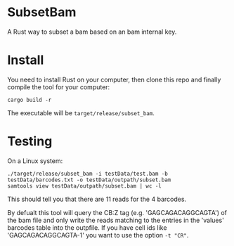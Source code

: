 # SubsetBam

A Rust way to subset a bam based on an bam internal key.


# Install

You need to install Rust on your computer, then clone this repo and
finally compile the tool for your computer:
```
cargo build -r
```

The executable will be ``target/release/subset_bam``.

# Testing

On a Linux system:

```
./target/release/subset_bam -i testData/test.bam -b testData/barcodes.txt -o testData/outpath/subset.bam
samtools view testData/outpath/subset.bam | wc -l
```

This should tell you that there are 11 reads for the 4 barcodes.

By defualt this tool will query the CB:Z tag (e.g. 'GAGCAGACAGGCAGTA') of the bam file and only write the reads matching to the entries in the 'values' barcodes table into the outpfile. If you have cell ids like 'GAGCAGACAGGCAGTA-1' you want to use the option ``-t "CR"``.



